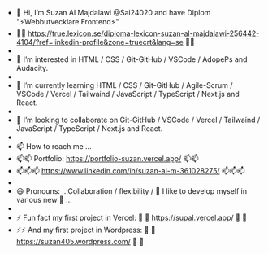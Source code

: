 - 👋 Hi, I’m Suzan Al Majdalawi @Sai24020 and have Diplom "⚡Webbutvecklare Frontend⚡"
- 👋👋 https://true.lexicon.se/diploma-lexicon-suzan-al-majdalawi-256442-4104/?ref=linkedin-profile&zone=truecrt&lang=se 💞️👋
- 
- 👀 I’m interested in  HTML / CSS / Git-GitHub / VSCode / AdopePs and Audacity.
- 
- 🌱 I’m currently learning HTML / CSS / Git-GitHub / Agile-Scrum / VSCode / Vercel / Tailwaind / JavaScript / TypeScript / Next.js and React.
- 
- 💞️ I’m looking to collaborate on Git-GitHub / VSCode / Vercel / Tailwaind / JavaScript / TypeScript / Next.js and React.
- 
- 📫 How to reach me ...
- 📫📫 Portfolio: https://portfolio-suzan.vercel.app/ 📫📫
- 📫📫📫 https://www.linkedin.com/in/suzan-al-m-361028275/ 📫📫📫
- 
- 😄 Pronouns: ...Collaboration / flexibility / 👀 I like to develop myself in various new 👀 ...
- 
- ⚡ Fun fact my first project in Vercel:  🚀 🚀 https://supal.vercel.app/  🚀 🚀
- ⚡⚡ And my first project in Wordpress:  🚀 🚀 https://suzan405.wordpress.com/ 🚀 🚀

<!---
Sai24020/Sai24020 is a ✨ special ✨ repository because its `README.md` (this file) appears on your GitHub profile.
You can click the Preview link to take a look at your changes.
--->
